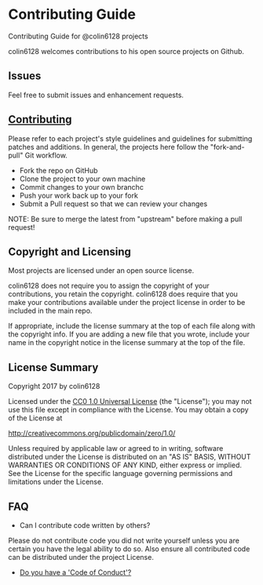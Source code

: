 # Contributing Guide
Contributing Guide for @colin6128 projects

colin6128 welcomes contributions to his open source projects on Github.

## Issues

Feel free to submit issues and enhancement requests.

## [Contributing](CONTRIBUTING.md)

Please refer to each project's style guidelines and guidelines for submitting patches and additions. In general, the projects here follow the "fork-and-pull" Git workflow.

- Fork the repo on GitHub
- Clone the project to your own machine
- Commit changes to your own branchc
- Push your work back up to your fork
- Submit a Pull request so that we can review your changes

NOTE: Be sure to merge the latest from "upstream" before making a pull request!

## Copyright and Licensing

Most projects are licensed under an open source license.

colin6128 does not require you to assign the copyright of your contributions, you retain the copyright. colin6128 does require that you make your contributions available under the project license in order to be included in the main repo.

If appropriate, include the license summary at the top of each file along with the copyright info. If you are adding a new file that you wrote, include your name in the copyright notice in the license summary at the top of the file.

## License Summary

Copyright 2017 by colin6128

Licensed under the [CC0 1.0 Universal License](LICENSE) (the "License");
you may not use this file except in compliance with the License.
You may obtain a copy of the License at

   <http://creativecommons.org/publicdomain/zero/1.0/>

Unless required by applicable law or agreed to in writing, software
distributed under the License is distributed on an "AS IS" BASIS,
WITHOUT WARRANTIES OR CONDITIONS OF ANY KIND, either express or implied.
See the License for the specific language governing permissions and
limitations under the License.

## FAQ
- Can I contribute code written by others?

Please do not contribute code you did not write yourself unless you are certain you have the legal ability to do so. Also ensure all contributed code can be distributed under the project License.

- [Do you have a 'Code of Conduct'?](CODE_OF_CONDUCT.md)
